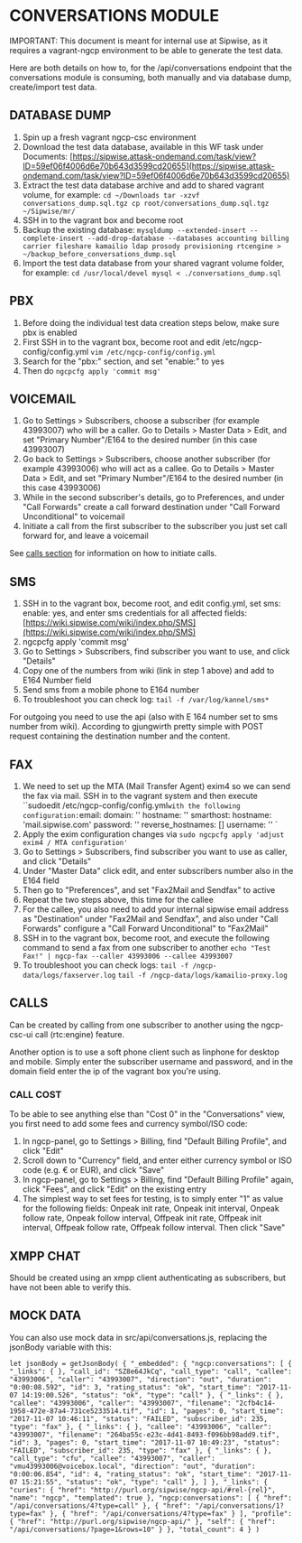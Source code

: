 
# CONVERSATIONS MODULE

IMPORTANT: This document is meant for internal use at Sipwise, as it requires a vagrant-ngcp environment to be able to generate the test data.

Here are both details on how to, for the /api/conversations endpoint that the conversations module is consuming, both manually and via database dump, create/import test data.

## DATABASE DUMP

1. Spin up a fresh vagrant ngcp-csc environment
1. Download the test data database, available in this WF task under Documents:
[https://sipwise.attask-ondemand.com/task/view?ID=59ef06f4006d6e70b643d3599cd20655](https://sipwise.attask-ondemand.com/task/view?ID=59ef06f4006d6e70b643d3599cd20655)
1. Extract the test data database archive and add to shared vagrant volume, for example:
`
cd ~/Downloads
tar -xzvf conversations_dump.sql.tgz
cp root/conversations_dump.sql.tgz ~/Sipwise/mr/
`
1. SSH in to the vagrant box and become root
1. Backup the existing database:
`mysqldump --extended-insert --complete-insert --add-drop-database --databases accounting billing carrier fileshare kamailio ldap prosody provisioning rtcengine > ~/backup_before_conversations_dump.sql`
1. Import the test data database from your shared vagrant volume folder, for example:
`
cd /usr/local/devel
mysql < ./conversations_dump.sql
`

## PBX

1. Before doing the individual test data creation steps below, make sure pbx is enabled
1. First SSH in to the vagrant box, become root and edit /etc/ngcp-config/config.yml
`vim /etc/ngcp-config/config.yml`
1. Search for the "pbx:" section, and set "enable:" to yes
1. Then do `ngcpcfg apply 'commit msg'`

## VOICEMAIL

1. Go to Settings > Subscribers, choose a subscriber (for example 43993007) who will be a caller. Go to Details > Master Data > Edit, and set "Primary Number"/E164 to the desired number (in this case 43993007)
1. Go back to Settings > Subscribers, choose another subscriber (for example 43993006) who will act as a callee. Go to Details > Master Data > Edit, and set "Primary Number"/E164 to the desired number (in this case 43993006)
1. While in the second subscriber's details, go to Preferences, and under "Call Forwards" create a call forward destination under "Call Forward Unconditional" to voicemail
1. Initiate a call from the first subscriber to the subscriber you just set call forward for, and leave a voicemail

See [calls section](#calls) for information on how to initiate calls.

## SMS

1. SSH in to the vagrant box, become root, and edit config.yml, set sms: enable: yes, and enter sms credentials for all affected fields:
[https://wiki.sipwise.com/wiki/index.php/SMS](https://wiki.sipwise.com/wiki/index.php/SMS)
1. ngcpcfg apply 'commit msg'
1. Go to Settings > Subscribers, find subscriber you want to use, and click "Details"
1. Copy one of the numbers from wiki (link in step 1 above) and add to E164 Number field
1. Send sms from a mobile phone to E164 number
1. To troubleshoot you can check log:
`tail -f /var/log/kannel/sms*`

For outgoing you need to use the api (also with E 164 number set to sms number from wiki). According to gjungwirth pretty simple with POST request containing the destination number and the content. 

## FAX
1. We need to set up the MTA (Mail Transfer Agent) exim4 so we can send the fax via mail. SSH in to the vagrant system and then execute ``sudoedit /etc/ngcp-config/config.yml` with the following configuration:
`email:
  domain: ''
  hostname: ''
  smarthost:
    hostname: 'mail.sipwise.com'
    password: ''
    reverse_hostnames: []
    username: ''
`
1. Apply the exim configuration changes via `sudo ngcpcfg apply 'adjust exim4 / MTA configuration'`
1. Go to Settings > Subscribers, find subscriber you want to use as caller, and click "Details"
1. Under "Master Data" click edit, and enter subscribers number also in the E164 field
1. Then go to "Preferences", and set "Fax2Mail and Sendfax" to active
1. Repeat the two steps above, this time for the callee
1. For the callee, you also need to add your internal sipwise email address as "Destination" under "Fax2Mail and Sendfax", and also under "Call Forwards" configure a "Call Forward Unconditional" to "Fax2Mail"
1. SSH in to the vagrant box, become root, and execute the following command to send a fax from one subscriber to another
`echo "Test Fax!" | ngcp-fax --caller 43993006 --callee 43993007`
1. To troubleshoot you can check logs:
`tail -f /ngcp-data/logs/faxserver.log`
`tail -f /ngcp-data/logs/kamailio-proxy.log`

## CALLS

Can be created by calling from one subscriber to another using the ngcp-csc-ui call (rtc:engine) feature.

Another option is to use a soft phone client such as linphone for desktop and mobile. Simply enter the subscriber username and password, and in the domain field enter the ip of the vagrant box you're using.

### CALL COST

To be able to see anything else than "Cost 0" in the "Conversations" view, you first need to add some fees and currency symbol/ISO code:

1. In ngcp-panel, go to Settings > Billing, find "Default Billing Profile", and click "Edit"
1. Scroll down to "Currency" field, and enter either currency symbol or ISO code (e.g. € or EUR), and click "Save"
1. In ngcp-panel, go to Settings > Billing, find "Default Billing Profile" again, click "Fees", and click "Edit" on the existing entry
1. The simplest way to set fees for testing, is to simply enter "1" as value for the following fields: Onpeak init rate, Onpeak init interval, Onpeak follow rate, Onpeak follow interval, Offpeak init rate, Offpeak init interval, Offpeak follow rate, Offpeak follow interval. Then click "Save"

## XMPP CHAT

Should be created using an xmpp client authenticating as subscribers, but have not been able to verify this.

## MOCK DATA

You can also use mock data in src/api/conversations.js, replacing the jsonBody variable with this:

`
let jsonBody = getJsonBody(
    {
      "_embedded": {
        "ngcp:conversations": [
          {
            "_links": {
            },
            "call_id": "SZ8e64JkCq",
            "call_type": "call",
            "callee": "43993006",
            "caller": "43993007",
            "direction": "out",
            "duration": "0:00:08.592",
            "id": 3,
            "rating_status": "ok",
            "start_time": "2017-11-07 14:19:00.526",
            "status": "ok",
            "type": "call"
          },
          {
            "_links": {
            },
            "callee": "43993006",
            "caller": "43993007",
            "filename": "2cfb4c14-1958-472e-87a4-731ce5233514.tif",
            "id": 1,
            "pages": 0,
            "start_time": "2017-11-07 10:46:11",
            "status": "FAILED",
            "subscriber_id": 235,
            "type": "fax"
          },
          {
            "_links": {
            },
            "callee": "43993006",
            "caller": "43993007",
            "filename": "264ba55c-e23c-4d41-8493-f096bb98add9.tif",
            "id": 3,
            "pages": 0,
            "start_time": "2017-11-07 10:49:23",
            "status": "FAILED",
            "subscriber_id": 235,
            "type": "fax"
          },
          {
            "_links": {
            },
            "call_type": "cfu",
            "callee": "43993007",
            "caller": "vmu43993006@voicebox.local",
            "direction": "out",
            "duration": "0:00:06.854",
            "id": 4,
            "rating_status": "ok",
            "start_time": "2017-11-07 15:21:55",
            "status": "ok",
            "type": "call"
          },
        ]
      },
      "_links": {
        "curies": {
          "href": "http://purl.org/sipwise/ngcp-api/#rel-{rel}",
          "name": "ngcp",
          "templated": true
        },
        "ngcp:conversations": [
          {
            "href": "/api/conversations/4?type=call"
          },
          {
            "href": "/api/conversations/1?type=fax"
          },
          {
            "href": "/api/conversations/4?type=fax"
          }
        ],
        "profile": {
          "href": "http://purl.org/sipwise/ngcp-api/"
        },
        "self": {
          "href": "/api/conversations/?page=1&rows=10"
        }
      },
      "total_count": 4
    }
)
`
